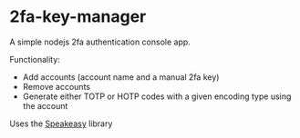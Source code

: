 # 2fa-key-manager
A simple nodejs 2fa authentication console app.

Functionality:
- Add accounts (account name and a manual 2fa key) 
- Remove accounts
- Generate either TOTP or HOTP codes with a given encoding type using the account

Uses the [Speakeasy](https://www.npmjs.com/package/speakeasy) library
